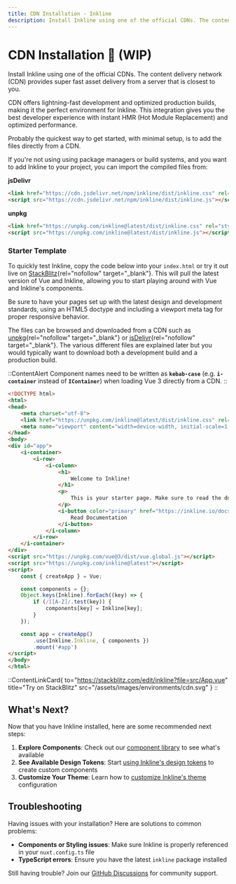 ```yaml
---
title: CDN Installation - Inkline
description: Install Inkline using one of the official CDNs. The content delivery network (CDN) provides super fast asset delivery from a server that is closest to you.
---
```


# CDN Installation 🚧 (WIP)

Install Inkline using one of the official CDNs. The content delivery network (CDN) provides super fast asset delivery from a server that is closest to you.

CDN offers lightning-fast development and optimized production builds, making it the perfect environment for Inkline. This integration gives you the best developer experience with instant HMR (Hot Module Replacement) and optimized performance.

Probably the quickest way to get started, with minimal setup, is to add the files directly from a CDN.

If you're not using using package managers or build systems, and you want to add Inkline to your project, you can import the compiled files from:

**jsDelivr**
~~~html
<link href="https://cdn.jsdelivr.net/npm/inkline/dist/inkline.css" rel="stylesheet">
<script src="https://cdn.jsdelivr.net/npm/inkline/dist/inkline.js"></script>
~~~

**unpkg**
~~~html
<link href="https://unpkg.com/inkline@latest/dist/inkline.css" rel="stylesheet">
<script src="https://unpkg.com/inkline@latest/dist/inkline.js"></script>
~~~

### Starter Template

To quickly test Inkline, copy the code below into your `index.html` or try it out live on [StackBlitz](https://stackblitz.com/edit/inkline?file=src/App.vue){rel="nofollow" target="_blank"}. This will pull the latest version of Vue and Inkline, allowing you to start playing around with Vue and Inkline's components.

Be sure to have your pages set up with the latest design and development standards, using an HTML5 doctype and including a viewport meta tag for proper responsive behavior.

The files can be browsed and downloaded from a CDN such as [unpkg](https://unpkg.com/browse/inkline@latest/){rel="nofollow" target="_blank"} or [jsDelivr](https://www.jsdelivr.com/package/npm/inkline){rel="nofollow" target="_blank"}. The various different files are explained later but you would typically want to download both a development build and a production build.

::ContentAlert
Component names need to be written as **`kebab-case`** (e.g. **`i-container`** instead of **`IContainer`**) when loading Vue 3 directly from a CDN.
::

~~~html
<!DOCTYPE html>
<html>
<head>
    <meta charset="utf-8">
    <link href="https://unpkg.com/inkline@latest/dist/inkline.css" rel="stylesheet">
    <meta name="viewport" content="width=device-width, initial-scale=1, maximum-scale=1, user-scalable=no">
</head>
<body>
<div id="app">
    <i-container>
        <i-row>
            <i-column>
                <h1>
                    Welcome to Inkline!
                </h1>
                <p>
                    This is your starter page. Make sure to read the documentation to learn about what Inkline has to offer.
                </p>
                <i-button color="primary" href="https://inkline.io/docs">
                    Read Documentation
                </i-button>
            </i-column>
        </i-row>
    </i-container>
</div>
<script src="https://unpkg.com/vue@3/dist/vue.global.js"></script>
<script src="https://unpkg.com/inkline@latest"></script>
<script>
    const { createApp } = Vue;

    const components = {};
    Object.keys(Inkline).forEach((key) => {
        if (/I[A-Z]/.test(key)) {
            components[key] = Inkline[key];
        }
    });

    const app = createApp()
        .use(Inkline.Inkline, { components })
        .mount('#app')
</script>
</body>
</html>
~~~

::ContentLinkCard{ to="https://stackblitz.com/edit/inkline?file=src/App.vue" title="Try on StackBlitz" src="/assets/images/environments/cdn.svg" }
::

## What's Next?

Now that you have Inkline installed, here are some recommended next steps:

1. **Explore Components**: Check out our [component library](/docs/components) to see what's available
2. **See Available Design Tokens**: Start [using Inkline's design tokens](/docs/customization/design-tokens) to create custom components
3. **Customize Your Theme**: Learn how to [customize Inkline's theme](/docs/customization/theming) configuration

## Troubleshooting

Having issues with your installation? Here are solutions to common problems:

- **Components or Styling issues**: Make sure Inkline is properly referenced in your `nuxt.config.ts` file
- **TypeScript errors**: Ensure you have the latest `inkline` package installed

Still having trouble? Join our [GitHub Discussions](https://github.com/inkline/inkline/discussions) for community support.
